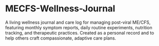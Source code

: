# MECFS-Wellness-Journal
A living wellness journal and care log for managing post-viral ME/CFS, featuring monthly symptom reports, daily routine experiments, nutrition tracking, and therapeutic practices. Created as a personal record and to help others craft compassionate, adaptive care plans.
